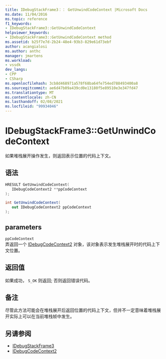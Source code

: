 ```yaml
---
title: IDebugStackFrame3：： GetUnwindCodeContext |Microsoft Docs
ms.date: 11/04/2016
ms.topic: reference
f1_keywords:
- IDebugStackFrame3::GetUnwindCodeContext
helpviewer_keywords:
- IDebugStackFrame3::GetUnwindCodeContext method
ms.assetid: b25f7e7d-2b24-48e4-93b3-829e61d73ebf
author: acangialosi
ms.author: anthc
manager: jmartens
ms.workload:
- vssdk
dev_langs:
- CPP
- CSharp
ms.openlocfilehash: 3cb8d468971a578f68ba64fe754ed788493400a8
ms.sourcegitcommit: ae6d47b09a439cd0e13180f5e89510e3e347fd47
ms.translationtype: MT
ms.contentlocale: zh-CN
ms.lasthandoff: 02/08/2021
ms.locfileid: "99934046"
---
```

# <a name="idebugstackframe3getunwindcodecontext"></a>IDebugStackFrame3::GetUnwindCodeContext
如果堆栈展开操作发生，则返回表示位置的代码上下文。

## <a name="syntax"></a>语法

```cpp
HRESULT GetUnwindCodeContext(
   IDebugCodeContext2 **ppCodeContext
);
```

```csharp
int GetUnwindCodeContext(
   out IDebugCodeContext2 ppCodeContext
);
```

## <a name="parameters"></a>parameters
`ppCodeContext`\
弄返回一个 [IDebugCodeContext2](../../../extensibility/debugger/reference/idebugcodecontext2.md) 对象，该对象表示发生堆栈展开时的代码上下文位置。

## <a name="return-value"></a>返回值
 如果成功， `S_OK` 则返回; 否则返回错误代码。

## <a name="remarks"></a>备注
 尽管此方法可能会在堆栈展开后返回位置的代码上下文，但并不一定意味着堆栈展开实际上可以在当前堆栈帧中发生。

## <a name="see-also"></a>另请参阅
- [IDebugStackFrame3](../../../extensibility/debugger/reference/idebugstackframe3.md)
- [IDebugCodeContext2](../../../extensibility/debugger/reference/idebugcodecontext2.md)
